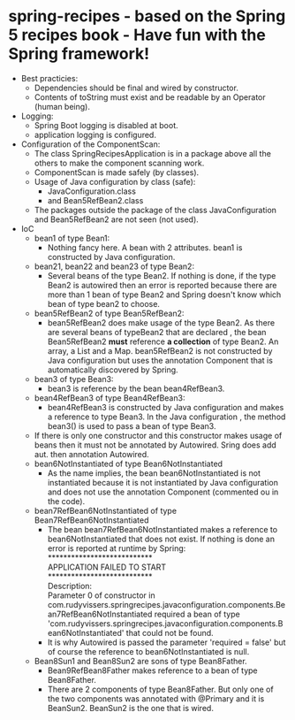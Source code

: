# spring-recipes - based on the Spring 5 recipes book - Have fun with the Spring framework!
* Best practicies:
  * Dependencies should be final and wired by constructor.
  * Contents of toString must exist and be readable by an Operator (human being).
* Logging:
  * Spring Boot logging is disabled at boot.
  * application logging is configured.
* Configuration of the ComponentScan:
  * The class SpringRecipesApplication is in a package above all the others to make the component scanning work. 
  * ComponentScan is made safely (by classes).
  * Usage of Java configuration by class (safe):
    * JavaConfiguration.class
    * and Bean5RefBean2.class
  * The packages outside the package of the class JavaConfiguration and Bean5RefBean2 are not seen (not used). 
* IoC
  * bean1 of type Bean1:
    * Nothing fancy here. A bean with 2 attributes. bean1 is constructed by Java configuration.
  * bean21, bean22 and bean23 of type Bean2:
    * Several beans of the type Bean2. If nothing is done, if the type Bean2 is autowired then an error is reported 
    because there are more than 1 bean of type Bean2 and Spring doesn't know which bean of type bean2 to choose.
  * bean5RefBean2 of type Bean5RefBean2:
    * bean5RefBean2 does make usage of the type Bean2. As there are several beans of typeBean2 that are declared
  , the bean Bean5RefBean2 **must** reference **a collection** of type Bean2. An array, a List and a Map. 
  bean5RefBean2 is not constructed by Java configuration but uses the annotation Component that is automatically
   discovered by Spring.
  * bean3 of type Bean3:
    * bean3 is reference by the bean bean4RefBean3.
  * bean4RefBean3 of type Bean4RefBean3:
    * bean4RefBean3 is constructed by Java configuration and makes a reference to type Bean3. In the Java configuration
    , the method bean3() is used to pass a bean of type Bean3.
  * If there is only one constructor and this constructor makes usage of beans then it must not be annotated by Autowired.
  Sring does add aut. then annotation Autowired.
  * bean6NotInstantiated of type Bean6NotInstantiated
    * As the name implies, the bean bean6NotInstantiated is not instantiated because it is not instantiated
     by Java configuration and does not use the annotation Component (commented ou in the code).
  * bean7RefBean6NotInstantiated of type Bean7RefBean6NotInstantiated
    * The bean bean7RefBean6NotInstantiated makes a reference to bean6NotInstantiated that does not exist. 
    If nothing is done an error is reported at runtime by Spring: 
    <BR>***************************
    <BR>APPLICATION FAILED TO START
    <BR>***************************
    <BR>Description:
    <BR>Parameter 0 of constructor in com.rudyvissers.springrecipes.javaconfiguration.components.Bean7RefBean6NotInstantiated
     required a bean of type 'com.rudyvissers.springrecipes.javaconfiguration.components.Bean6NotInstantiated'
     that could not be found.
    * It is why Autowired is passed the parameter 'required = false' but of course the reference to bean6NotInstantiated
     is null.
   * Bean8Sun1 and Bean8Sun2 are sons of type Bean8Father.
     * Bean9RefBean8Father makes reference to a bean of type Bean8Father.
     * There are 2 components of type Bean8Father. But only one of the two components was annotated with @Primary
      and it is BeanSun2. BeanSun2 is the one that is wired.